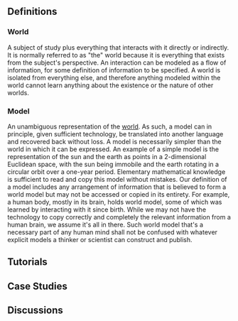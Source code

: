 ## Definitions

### World<a name='world'/>


A subject of study plus everything that interacts with it
directly or indirectly. It is normally referred to as "the" world
because it is everything that exists from the subject's
perspective. An interaction can be modeled as a flow of information,
for some definition of information to be specified. A world is
isolated from everything else, and therefore anything modeled within
the world cannot learn anything about the existence or the nature of
other worlds.



### Model<a name='model'/>


An unambiguous representation of the [world](#world). As such, a model
can in principle, given sufficient technology, be translated into
another language and recovered back without loss. A model is
necessarily simpler than the world in which it can be expressed. An
example of a simple model is the representation of the sun and the
earth as points in a 2-dimensional Euclidean space, with the sun being
immobile and the earth rotating in a circular orbit over a one-year
period. Elementary mathematical knowledge is sufficient to read and
copy this model without mistakes. Our definition of a model includes
any arrangement of information that is believed to form a world model
but may not be accessed or copied in its entirety. For example, a
human body, mostly in its brain, holds world model, some of which was
learned by interacting with it since birth. While we may not have the
technology to copy correctly and completely the relevant information
from a human brain, we assume it's all in there. Such world model
that's a necessary part of any human mind shall not be confused with
whatever explicit models a thinker or scientist can construct and
publish.


## Tutorials

## Case Studies

## Discussions

